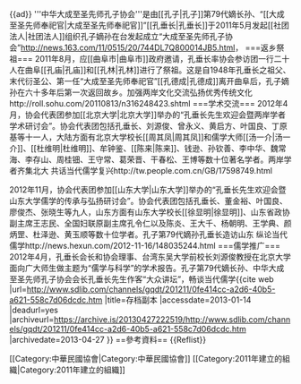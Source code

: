 {{ad}}
'''中华大成至圣先师孔子协会'''是由[[孔子|孔子]]第79代嫡长孙、“[[大成至圣先师奉祀官|大成至圣先师奉祀官]]”[[孔垂长|孔垂长]]于2011年5月发起[[社团法人|社团法人]]组织<ref>孔子嫡孙在台发起成立“大成至圣先师孔子协会”http://news.163.com/11/0515/20/744DL7Q800014JB5.html</ref>，
===返乡祭祖===
2011年8月，应[[曲阜市|曲阜市]]政府邀请，孔垂长率协会参访团一行二十人在曲阜[[孔庙|孔庙]]和[[孔林|孔林]]进行了祭祖。这是自1948年孔垂长之祖父、末代衍圣公、第一任“大成至圣先师奉祀官”[[孔德成|孔德成]]离开曲阜后，孔子嫡孙在六十多年后第一次返回故乡。<ref>加强两岸文化交流弘扬优秀传统文化http://roll.sohu.com/20110813/n316248423.shtml</ref>
===学术交流===
2012年4月，协会代表团参加[[北京大学|北京大学]]举办的“孔垂长先生欢迎会暨两岸学者学术研讨会”。协会代表团包括孔垂长、刘源俊、曾永义、黄启方、叶国良、丁原基等十一人，大陆方面有北京大学校长[[周其凤|周其凤]]和儒学大师[[汤一介|汤一介]]、[[杜维明|杜维明]]、牟钟鉴、[[陈来|陈来]]、钱逊、孙钦善、李中华、魏常海、李存山、周桂钿、王守常、葛荣晋、干春松、王博等数十位著名学者。<ref>两岸学者齐集北大 共话当代儒学复兴http://tw.people.com.cn/GB/17598749.html</ref>

2012年11月，协会代表团参加[[山东大学|山东大学]]举办的“孔垂长先生欢迎会暨山东大学儒学的传承与弘扬研讨会”。协会代表团包括孔垂长、董金裕、叶国良、廖俊杰、张晓生等九人，山东方面有山东大学校长[[徐显明|徐显明]]、山东省政协副主席王志民、全国妇联原副主席孔令仁以及陈炎、王大千、杨朝明、王学典、颜炳罡、杜泽逊、黄玉顺等数十位学者。<ref>孔子第79代嫡孙孔垂长造访山东 纵论当代儒学http://news.hexun.com/2012-11-16/148035244.html</ref>
===儒学推广===
2012年4月，孔垂长会长和协会理事、台湾东吴大学前校长刘源俊教授在北京大学面向广大师生做主题为“儒学与科学”的学术报告。<ref>孔子第79代嫡长孙、中华大成至圣先师孔子协会会长孔垂长先生作客“大众讲坛”，畅谈当代儒学{{cite web |url=http://www.sdlib.com/channels/gqdt/201211/0fe414cc-a2d6-40b5-a621-558c7d06dcdc.htm |title=存档副本 |accessdate=2013-01-14 |deadurl=yes |archiveurl=https://archive.is/20130427222519/http://www.sdlib.com/channels/gqdt/201211/0fe414cc-a2d6-40b5-a621-558c7d06dcdc.htm |archivedate=2013-04-27 }}</ref>
==參考資料==
{{Reflist}}

[[Category:中華民國協會|Category:中華民國協會]]
[[Category:2011年建立的組織|Category:2011年建立的組織]]